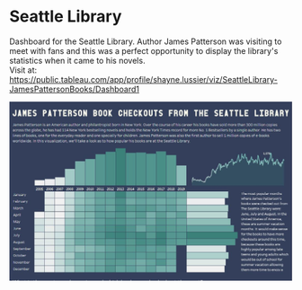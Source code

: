 # Seattle Library
Dashboard for the Seattle Library. Author James Patterson was visiting to meet with fans and this was a perfect opportunity to display the library's statistics when it came to his novels.
<br>
Visit at: https://public.tableau.com/app/profile/shayne.lussier/viz/SeattleLibrary-JamesPattersonBooks/Dashboard1

![Dashboard](SeattleLibrary.JPG)
